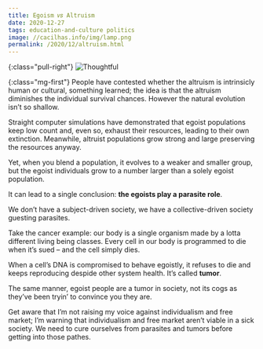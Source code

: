 ```yaml
---
title: Egoism 𝑣𝑠 Altruism
date: 2020-12-27
tags: education-and-culture politics
image: //cacilhas.info/img/lamp.png
permalink: /2020/12/altruism.html
---
```

[image]: {{{image}}}

{:class="pull-right"} ![Thoughtful][image]

{:class="mg-first"} People have contested whether the altruism is intrinsicly
human or cultural, something learned; the idea is that the altruism diminishes
the individual survival chances. However the natural evolution isn’t so shallow.

Straight computer simulations have demonstrated that egoist populations keep low
count and, even so, exhaust their resources, leading to their own extinction.
Meanwhile, altruist populations grow strong and large preserving the resources
anyway.

Yet, when you blend a population, it evolves to a weaker and smaller group, but
the egoist individuals grow to a number larger than a solely egoist population.

It can lead to a single conclusion: **the egoists play a parasite role**.

We don’t have a subject-driven society, we have a collective-driven society
guesting parasites.

Take the cancer example: our body is a single organism made by a lotta different
living being classes. Every cell in our body is programmed to die when it’s
sued – and the cell simply dies.

When a cell’s DNA is compromised to behave egoistly, it refuses to die and keeps
reproducing despide other system health. It’s called **tumor**.

The same manner, egoist people are a tumor in society, not its cogs as they’ve
been tryin’ to convince you they are.

Get aware that I’m not raising my voice against individualism and free market;
I’m warning that individualism and free market aren’t viable in a sick society.
We need to cure ourselves from parasites and tumors before getting into those
pathes.
